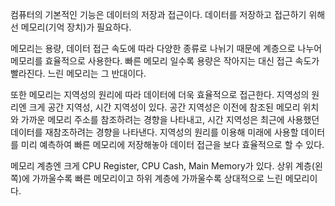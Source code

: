 컴퓨터의 기본적인 기능은 데이터의 저장과 접근이다.
데이터를 저장하고 접근하기 위해선 메모리(기억 장치)가 필요하다.

메모리는 용량, 데이터 접근 속도에 따라 다양한 종류로 나뉘기 때문에 계층으로 나누어 메모리를 효율적으로 사용한다.
빠른 메모리 일수록 용량은 작아지는 대신 접근 속도가 빨라진다. 느린 메모리는 그 반대이다.

또한 메모리는 지역성의 원리에 따라 데이터에 더욱 효율적으로 접근한다.
지역성의 원리엔 크게 공간 지역성, 시간 지역성이 있다.
공간 지역성은 이전에 참조된 메모리 위치와 가까운 메모리 주소를 참조하려는 경향을 나타내고,
시간 지역성은 최근에 사용했던 데이터를 재참조하려는 경향을 나타낸다.
지역성의 원리를 이용해 미래에 사용할 데이터를 미리 예측하여 빠른 메모리에 저장해놓아 데이터 접근을 보다 효율적으로 할 수 있다.

메모리 계층엔 크게 CPU Register, CPU Cash, Main Memory가 있다.
상위 계층(왼쪽)에 가까울수록 빠른 메모리이고 하위 계층에 가까울수록 상대적으로 느린 메모리이다.